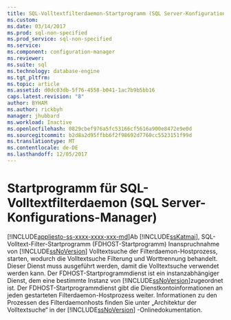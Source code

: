 ```yaml
---
title: SQL-Volltextfilterdaemon-Startprogramm (SQL Server-Konfigurations-Manager) | Microsoft Docs
ms.custom: 
ms.date: 03/14/2017
ms.prod: sql-non-specified
ms.prod_service: sql-non-specified
ms.service: 
ms.component: configuration-manager
ms.reviewer: 
ms.suite: sql
ms.technology: database-engine
ms.tgt_pltfrm: 
ms.topic: article
ms.assetid: d0dc03db-5f76-4558-b041-1ac7b9b5bb16
caps.latest.revision: "8"
author: BYHAM
ms.author: rickbyh
manager: jhubbard
ms.workload: Inactive
ms.openlocfilehash: 0829cbef976a5fc53166cf5616a900e8472e9e0d
ms.sourcegitcommit: b2d8a2d95ffbb6f2f98692d7760cc5523151f99d
ms.translationtype: MT
ms.contentlocale: de-DE
ms.lasthandoff: 12/05/2017
---
```

# <a name="sql-full-text-filter-daemon-launcher-sql-server-configuration-manager"></a>Startprogramm für SQL-Volltextfilterdaemon (SQL Server-Konfigurations-Manager)
[!INCLUDE[appliesto-ss-xxxx-xxxx-xxx-md](../../includes/appliesto-ss-xxxx-xxxx-xxx-md.md)]Ab [!INCLUDE[ssKatmai](../../includes/sskatmai-md.md)], SQL-Volltext-Filter-Startprogramm (FDHOST-Startprogramm) Inanspruchnahme von [!INCLUDE[ssNoVersion](../../includes/ssnoversion-md.md)] Volltextsuche der Filterdaemon-Hostprozess, starten, wodurch die Volltextsuche Filterung und Worttrennung behandelt. Dieser Dienst muss ausgeführt werden, damit die Volltextsuche verwendet werden kann. Der FDHOST-Startprogrammdienst ist ein instanzabhängiger Dienst, dem eine bestimmte Instanz von [!INCLUDE[ssNoVersion](../../includes/ssnoversion-md.md)]zugeordnet ist. Der FDHOST-Startprogrammdienst gibt die Dienstkontoinformationen an jeden gestarteten Filterdaemon-Hostprozess weiter. Informationen zu den Prozessen des Filterdaemonhosts finden Sie unter „Architektur der Volltextsuche“ in der [!INCLUDE[ssNoVersion](../../includes/ssnoversion-md.md)] -Onlinedokumentation.  
  
  
